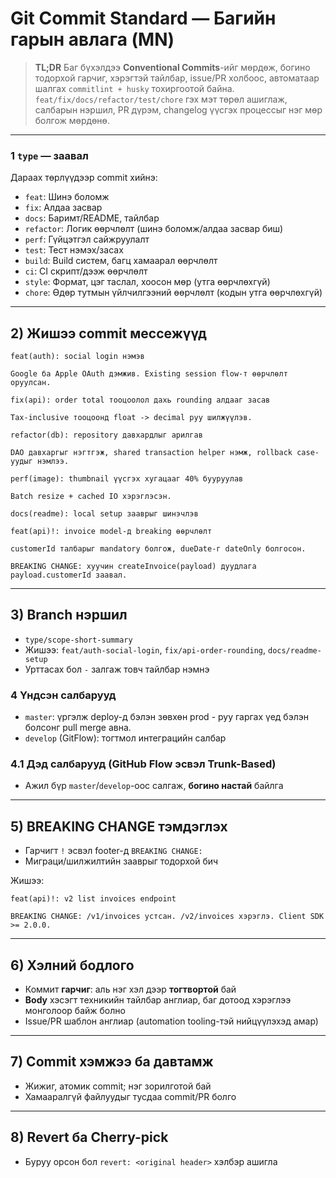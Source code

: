 # Git Commit Standard — Багийн гарын авлага (MN)

> **TL;DR**
> Баг бүхэлдээ **Conventional Commits**-ийг мөрдөж, богино тодорхой гарчиг, хэрэгтэй тайлбар, issue/PR холбоос, автоматаар шалгах `commitlint + husky` тохиргоотой байна. `feat/fix/docs/refactor/test/chore` гэх мэт төрөл ашиглаж, салбарын нэршил, PR дүрэм, changelog үүсгэх процессыг нэг мөр болгож мөрдөнө.

---

### 1 `type` — заавал

Дараах төрлүүдээр commit хийнэ:

* `feat`: Шинэ боломж
* `fix`: Алдаа засвар
* `docs`: Баримт/README, тайлбар
* `refactor`: Логик өөрчлөлт (шинэ боломж/алдаа засвар биш)
* `perf`: Гүйцэтгэл сайжруулалт
* `test`: Тест нэмэх/засах
* `build`: Build систем, багц хамаарал өөрчлөлт
* `ci`: CI скрипт/дээж өөрчлөлт
* `style`: Формат, цэг таслал, хоосон мөр (утга өөрчлөхгүй)
* `chore`: Өдөр тутмын үйлчилгээний өөрчлөлт (кодын утга өөрчлөхгүй)

---

## 2) Жишээ commit мессежүүд

```
feat(auth): social login нэмэв

Google ба Apple OAuth дэмжив. Existing session flow-т өөрчлөлт оруулсан.

```

```
fix(api): order total тооцоолол дахь rounding алдааг засав

Tax-inclusive тооцоонд float -> decimal руу шилжүүлэв.

```

```
refactor(db): repository давхардлыг арилгав

DAO давхаргыг нэгтгэж, shared transaction helper нэмж, rollback case-уудыг нэмлээ.
```

```
perf(image): thumbnail үүсгэх хугацааг 40% бууруулав

Batch resize + cached IO хэрэглэсэн.
```

```
docs(readme): local setup зааврыг шинэчлэв
```

```
feat(api)!: invoice model-д breaking өөрчлөлт

customerId талбарыг mandatory болгож, dueDate-г dateOnly болгосон.

BREAKING CHANGE: хуучин createInvoice(payload) дуудлага payload.customerId заавал.
```


---

## 3) Branch нэршил

* `type/scope-short-summary`
* Жишээ: `feat/auth-social-login`, `fix/api-order-rounding`, `docs/readme-setup`
* Урттасах бол `-` залгаж товч тайлбар нэмнэ

### 4 Үндсэн салбарууд

* `master`: үргэлж deploy-д бэлэн зөвхөн prod - руу гаргах үед бэлэн болсонг pull merge авна.
* `develop` (GitFlow): тогтмол интеграцийн салбар

### 4.1 Дэд салбарууд (GitHub Flow эсвэл Trunk-Based)

* Ажил бүр `master`/`develop`-оос салгаж, **богино настай** байлга

---

## 5) BREAKING CHANGE тэмдэглэх

* Гарчигт `!` эсвэл footer-д `BREAKING CHANGE:`
* Миграци/шилжилтийн зааврыг тодорхой бич

Жишээ:

```
feat(api)!: v2 list invoices endpoint

BREAKING CHANGE: /v1/invoices устсан. /v2/invoices хэрэглэ. Client SDK >= 2.0.0.
```

---

## 6) Хэлний бодлого

* Коммит **гарчиг**: аль нэг хэл дээр **тогтвортой** бай
* **Body** хэсэгт техникийн тайлбар англиар, баг дотоод хэрэглээ монголоор байж болно
* Issue/PR шаблон англиар (automation tooling-тэй нийцүүлэхэд амар)

---

## 7) Commit хэмжээ ба давтамж

* Жижиг, атомик commit; нэг зорилготой бай
* Хамааралгүй файлуудыг тусдаа commit/PR болго

---

## 8) Revert ба Cherry-pick

* Буруу орсон бол `revert: <original header>` хэлбэр ашигла

